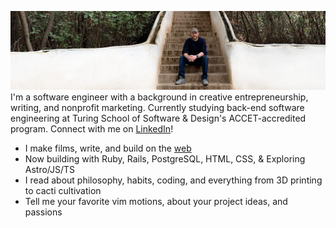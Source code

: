 ![](banner.jpg)
I'm a software engineer with a background in creative entrepreneurship, writing, and nonprofit marketing.
Currently studying back-end software engineering at Turing School of Software & Design's ACCET-accredited program.
Connect with me on [LinkedIn](https://www.linkedin.com/in/ajongaro)!

- I make films, write, and build on the [web](https://www.breakthetwitch.com)
- Now building with Ruby, Rails, PostgreSQL, HTML, CSS, & Exploring Astro/JS/TS
- I read about philosophy, habits, coding, and everything from 3D printing to cacti cultivation
- Tell me your favorite vim motions, about your project ideas, and passions
